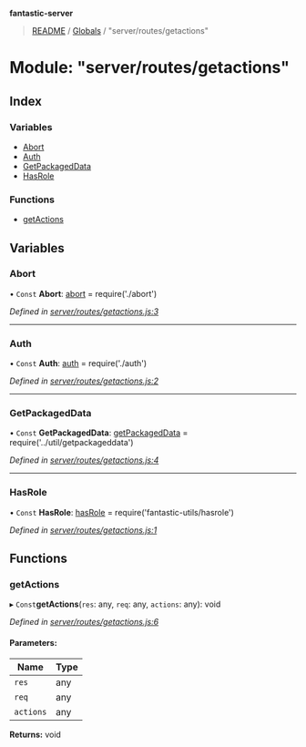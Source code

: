**fantastic-server**

> [README](../README.md) / [Globals](../globals.md) / "server/routes/getactions"

# Module: "server/routes/getactions"

## Index

### Variables

* [Abort](_server_routes_getactions_.md#abort)
* [Auth](_server_routes_getactions_.md#auth)
* [GetPackagedData](_server_routes_getactions_.md#getpackageddata)
* [HasRole](_server_routes_getactions_.md#hasrole)

### Functions

* [getActions](_server_routes_getactions_.md#getactions)

## Variables

### Abort

• `Const` **Abort**: [abort](_server_routes_abort_.md#abort) = require('./abort')

*Defined in [server/routes/getactions.js:3](https://github.com/besimorhino/project-fantastic/blob/af5d0de/server/routes/getactions.js#L3)*

___

### Auth

• `Const` **Auth**: [auth](_server_routes_auth_index_.md#auth) = require('./auth')

*Defined in [server/routes/getactions.js:2](https://github.com/besimorhino/project-fantastic/blob/af5d0de/server/routes/getactions.js#L2)*

___

### GetPackagedData

• `Const` **GetPackagedData**: [getPackagedData](_server_util_getpackageddata_.md#getpackageddata) = require('../util/getpackageddata')

*Defined in [server/routes/getactions.js:4](https://github.com/besimorhino/project-fantastic/blob/af5d0de/server/routes/getactions.js#L4)*

___

### HasRole

• `Const` **HasRole**: [hasRole](_packages_fantastic_utils_hasrole_.md#hasrole) = require('fantastic-utils/hasrole')

*Defined in [server/routes/getactions.js:1](https://github.com/besimorhino/project-fantastic/blob/af5d0de/server/routes/getactions.js#L1)*

## Functions

### getActions

▸ `Const`**getActions**(`res`: any, `req`: any, `actions`: any): void

*Defined in [server/routes/getactions.js:6](https://github.com/besimorhino/project-fantastic/blob/af5d0de/server/routes/getactions.js#L6)*

#### Parameters:

Name | Type |
------ | ------ |
`res` | any |
`req` | any |
`actions` | any |

**Returns:** void
